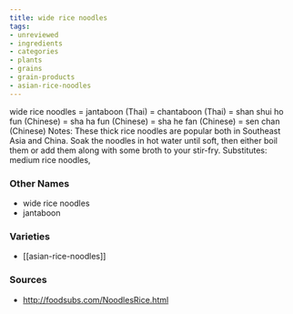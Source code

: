 ```yaml
---
title: wide rice noodles
tags:
- unreviewed
- ingredients
- categories
- plants
- grains
- grain-products
- asian-rice-noodles
---
```

wide rice noodles = jantaboon (Thai) = chantaboon (Thai) = shan shui ho fun (Chinese) = sha ha fun (Chinese) = sha he fan (Chinese) = sen chan (Chinese) Notes: These thick rice noodles are popular both in Southeast Asia and China. Soak the noodles in hot water until soft, then either boil them or add them along with some broth to your stir-fry. Substitutes: medium rice noodles,

### Other Names

* wide rice noodles
* jantaboon

### Varieties

* [[asian-rice-noodles]]

### Sources
* http://foodsubs.com/NoodlesRice.html
